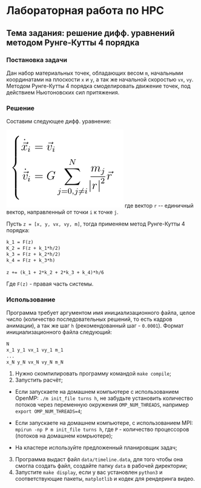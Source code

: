 # Лабораторная работа по HPC

## Тема задания: решение дифф. уравнений методом Рунге-Кутты 4 порядка

### Постановка задачи

Дан набор материальных точек, обладающих весом `m`, начальными координатами на плоскости `x` и `y`, а так же начальной скоростью `vx`, `vy`. Методом Рунге-Кутты 4 порядка смоделировать движение точек, под действием Ньютоновских сил притяжения.

### Решение

Составим следующее дифф. уравнение:

![Дифф. уравнение](img/grav_eq_small.png)
где вектор `r` -- единичный вектор, направленный от точки `i` к точке `j`.

Пусть `z = [x, y, vx, vy, m]`, тогда применяем метод Рунге-Кутты 4 порядка:

    k_1 = F(z)
    K_2 = F(z + k_1*h/2)
    k_3 = F(z + k_2*h/2)
    k_4 = F(z + k_3*h)

    z += (k_1 + 2*k_2 + 2*k_3 + k_4)*h/6

Где `F(z)` - правая часть системы.

### Использование

Программа требует аргументом имя инициализационного файла, целое число (количество последовательных решений, то есть кадров анимации), а так же шаг `h` (рекомендованный шаг - `0.0001`).
Формат инициализационного файла следующий:

    N
    x_1 y_1 vx_1 vy_1 m_1
    ...
    x_N y_N vx_N vy_N m_N

1. Нужно скомпилировать программу командой `make compile`;
2. Запустить расчёт;

  * Если запускаете на домашнем компьютере с использованием OpenMP: `./m init_file turns h`, не забудьте установить количество потоков через переменную окружения `OMP_NUM_THREADS`, например `export OMP_NUM_THREADS=4`;

  * Если запускаете на домашнем компьютере, с использованием MPI: `mpirun -np P m init_file turns h`, где `P` - количество процессоров (потоков на домашнем комрьютере);

  * На кластере используйте предложенный планировщик задач;
3. Программа выдаст файл `data/timeline.data`, для того чтобы она смогла создать файл, создайте папку `data` в рабочей директории;
4. Запустите `make display`, если у вас установлен `python3` и соответствующие пакеты, `matplotlib` и кодек для рендеринга видео.
